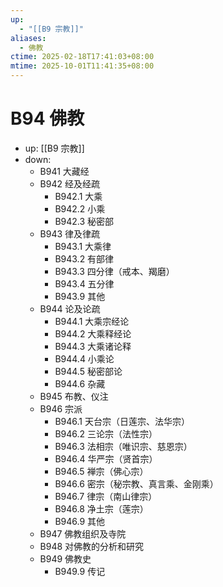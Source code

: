 ```yaml
---
up:
  - "[[B9 宗教]]"
aliases:
  - 佛教
ctime: 2025-02-18T17:41:03+08:00
mtime: 2025-10-01T11:41:35+08:00
---
```


# B94 佛教

- up: [[B9 宗教]]
- down:	
	- B941 大藏经
	- B942 经及经疏
		- B942.1 大乘
		- B942.2 小乘
		- B942.3 秘密部
	- B943 律及律疏
		- B943.1 大乘律
		- B943.2 有部律
		- B943.3 四分律（戒本、羯磨）
		- B943.4 五分律
		- B943.9 其他
	- B944 论及论疏
		- B944.1 大乘宗经论
		- B944.2 大乘释经论
		- B944.3 大乘诸论释
		- B944.4 小乘论
		- B944.5 秘密部论
		- B944.6 杂藏
	- B945 布教、仪注
	- B946 宗派
		- B946.1 天台宗（日莲宗、法华宗）
		- B946.2 三论宗（法性宗）
		- B946.3 法相宗（唯识宗、慈恩宗）
		- B946.4 华严宗（贤首宗）
		- B946.5 禅宗（佛心宗）
		- B946.6 密宗（秘宗教、真言乘、金刚乘）
		- B946.7 律宗（南山律宗）
		- B946.8 净土宗（莲宗）
		- B946.9 其他
	- B947 佛教组织及寺院
	- B948 对佛教的分析和研究
	- B949 佛教史
		- B949.9 传记
	
